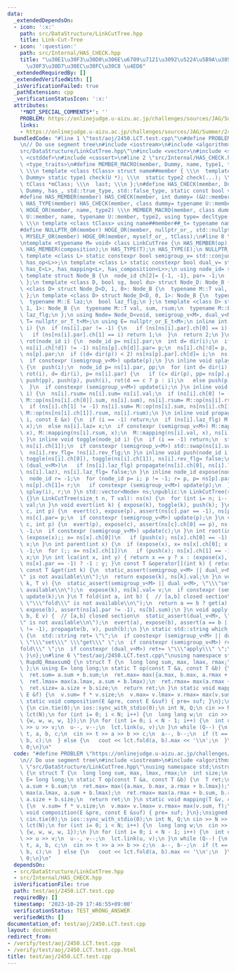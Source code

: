 ```yaml
---
data:
  _extendedDependsOn:
  - icon: ':x:'
    path: src/DataStructure/LinkCutTree.hpp
    title: Link-Cut-Tree
  - icon: ':question:'
    path: src/Internal/HAS_CHECK.hpp
    title: "\u30E1\u30F3\u30D0\u306E\u6709\u7121\u3092\u5224\u5B9A\u3059\u308B\u30C6\
      \u30F3\u30D7\u30EC\u30FC\u30C8 \u4ED6"
  _extendedRequiredBy: []
  _extendedVerifiedWith: []
  _isVerificationFailed: true
  _pathExtension: cpp
  _verificationStatusIcon: ':x:'
  attributes:
    '*NOT_SPECIAL_COMMENTS*': ''
    PROBLEM: https://onlinejudge.u-aizu.ac.jp/challenges/sources/JAG/Summer/2450
    links:
    - https://onlinejudge.u-aizu.ac.jp/challenges/sources/JAG/Summer/2450
  bundledCode: "#line 1 \"test/aoj/2450.LCT.test.cpp\"\n#define PROBLEM \"https://onlinejudge.u-aizu.ac.jp/challenges/sources/JAG/Summer/2450\"\
    \n// Do use segment tree\n#include <iostream>\n#include <algorithm>\n#line 3 \"\
    src/DataStructure/LinkCutTree.hpp\"\n#include <vector>\n#include <string>\n#include\
    \ <cstddef>\n#include <cassert>\n#line 2 \"src/Internal/HAS_CHECK.hpp\"\n#include\
    \ <type_traits>\n#define MEMBER_MACRO(member, Dummy, name, type1, type2, last)\
    \ \\\n template <class tClass> struct name##member { \\\n  template <class U,\
    \ Dummy> static type1 check(U *); \\\n  static type2 check(...); \\\n  static\
    \ tClass *mClass; \\\n  last; \\\n };\n#define HAS_CHECK(member, Dummy) MEMBER_MACRO(member,\
    \ Dummy, has_, std::true_type, std::false_type, static const bool value= decltype(check(mClass))::value)\n\
    #define HAS_MEMBER(member) HAS_CHECK(member, int dummy= (&U::member, 0))\n#define\
    \ HAS_TYPE(member) HAS_CHECK(member, class dummy= typename U::member)\n#define\
    \ HOGE_OR(member, name, type2) \\\n MEMBER_MACRO(member, class dummy= typename\
    \ U::member, name, typename U::member, type2, using type= decltype(check(mClass)))\
    \ \\\n template <class tClass> using name##member##_t= typename name##member<tClass>::type;\n\
    #define NULLPTR_OR(member) HOGE_OR(member, nullptr_or_, std::nullptr_t);\n#define\
    \ MYSELF_OR(member) HOGE_OR(member, myself_or_, tClass);\n#line 8 \"src/DataStructure/LinkCutTree.hpp\"\
    \ntemplate <typename M= void> class LinkCutTree {\n HAS_MEMBER(op);\n HAS_MEMBER(mapping);\n\
    \ HAS_MEMBER(composition);\n HAS_TYPE(T);\n HAS_TYPE(E);\n NULLPTR_OR(T);\n NULLPTR_OR(E);\n\
    \ template <class L> static constexpr bool semigroup_v= std::conjunction_v<has_T<L>,\
    \ has_op<L>>;\n template <class L> static constexpr bool dual_v= std::conjunction_v<has_T<L>,\
    \ has_E<L>, has_mapping<L>, has_composition<L>>;\n using node_id= std::int_least32_t;\n\
    \ template struct Node_B {\n  node_id ch[2]= {-1, -1}, par= -1;\n  bool rev_flg;\n\
    \ };\n template <class D, bool sg, bool du> struct Node_D: Node_B {};\n template\
    \ <class D> struct Node_D<D, 1, 0>: Node_B {\n  typename M::T val, sum, rsum;\n\
    \ };\n template <class D> struct Node_D<D, 0, 1>: Node_B {\n  typename M::T val;\n\
    \  typename M::E laz;\n  bool laz_flg;\n };\n template <class D> struct Node_D<D,\
    \ 1, 1>: Node_B {\n  typename M::T val, sum, rsum;\n  typename M::E laz;\n  bool\
    \ laz_flg;\n };\n using Node= Node_D<void, semigroup_v<M>, dual_v<M>>;\n using\
    \ T= nullptr_or_T_t<M>;\n using E= nullptr_or_E_t<M>;\n inline int dir(node_id\
    \ i) {\n  if (ns[i].par != -1) {\n   if (ns[ns[i].par].ch[0] == i) return 0;\n\
    \   if (ns[ns[i].par].ch[1] == i) return 1;\n  }\n  return 2;\n }\n inline void\
    \ rot(node_id i) {\n  node_id p= ns[i].par;\n  int d= dir(i);\n  if ((ns[p].ch[d]=\
    \ ns[i].ch[!d]) != -1) ns[ns[p].ch[d]].par= p;\n  ns[i].ch[!d]= p, ns[i].par=\
    \ ns[p].par;\n  if ((d= dir(p)) < 2) ns[ns[p].par].ch[d]= i;\n  ns[p].par= i;\n\
    \  if constexpr (semigroup_v<M>) update(p);\n }\n inline void splay(node_id i)\
    \ {\n  push(i);\n  node_id p= ns[i].par, pp;\n  for (int d= dir(i), c; d < 2;\
    \ rot(i), d= dir(i), p= ns[i].par) {\n   if (c= dir(p), pp= ns[p].par; c < 2)\
    \ push(pp), push(p), push(i), rot(d == c ? p : i);\n   else push(p), push(i);\n\
    \  }\n  if constexpr (semigroup_v<M>) update(i);\n }\n inline void update(node_id\
    \ i) {\n  ns[i].rsum= ns[i].sum= ns[i].val;\n  if (ns[i].ch[0] != -1) ns[i].sum=\
    \ M::op(ns[ns[i].ch[0]].sum, ns[i].sum), ns[i].rsum= M::op(ns[i].rsum, ns[ns[i].ch[0]].rsum);\n\
    \  if (ns[i].ch[1] != -1) ns[i].sum= M::op(ns[i].sum, ns[ns[i].ch[1]].sum), ns[i].rsum=\
    \ M::op(ns[ns[i].ch[1]].rsum, ns[i].rsum);\n }\n inline void propagate(node_id\
    \ i, const E &x) {\n  if (i == -1) return;\n  if (ns[i].laz_flg) M::composition(ns[i].laz,\
    \ x);\n  else ns[i].laz= x;\n  if constexpr (semigroup_v<M>) M::mapping(ns[i].sum,\
    \ x), M::mapping(ns[i].rsum, x);\n  M::mapping(ns[i].val, x), ns[i].laz_flg= true;\n\
    \ }\n inline void toggle(node_id i) {\n  if (i == -1) return;\n  std::swap(ns[i].ch[0],\
    \ ns[i].ch[1]);\n  if constexpr (semigroup_v<M>) std::swap(ns[i].sum, ns[i].rsum);\n\
    \  ns[i].rev_flg= !ns[i].rev_flg;\n }\n inline void push(node_id i) {\n  if (ns[i].rev_flg)\
    \ toggle(ns[i].ch[0]), toggle(ns[i].ch[1]), ns[i].rev_flg= false;\n  if constexpr\
    \ (dual_v<M>)\n   if (ns[i].laz_flg) propagate(ns[i].ch[0], ns[i].laz), propagate(ns[i].ch[1],\
    \ ns[i].laz), ns[i].laz_flg= false;\n }\n inline node_id expose(node_id i) {\n\
    \  node_id r= -1;\n  for (node_id p= i; p != -1; r= p, p= ns[p].par) {\n   splay(p),\
    \ ns[p].ch[1]= r;\n   if constexpr (semigroup_v<M>) update(p);\n  }\n  return\
    \ splay(i), r;\n }\n std::vector<Node> ns;\npublic:\n LinkCutTree(size_t n): ns(n)\
    \ {}\n LinkCutTree(size_t n, T val): ns(n) {\n  for (int i= n; i--;) ns[i].val=\
    \ val;\n }\n void evert(int k) { expose(k), toggle(k), push(k); }\n void link(int\
    \ c, int p) {\n  evert(c), expose(p), assert(ns[c].par == -1), ns[p].ch[1]= c,\
    \ ns[c].par= p;\n  if constexpr (semigroup_v<M>) update(p);\n }\n void cut(int\
    \ c, int p) {\n  evert(p), expose(c), assert(ns[c].ch[0] == p), ns[c].ch[0]= ns[p].par=\
    \ -1;\n  if constexpr (semigroup_v<M>) update(c);\n }\n int root(int x) {\n  for\
    \ (expose(x);; x= ns[x].ch[0])\n   if (push(x); ns[x].ch[0] == -1) return splay(x),\
    \ x;\n }\n int parent(int x) {\n  if (expose(x), x= ns[x].ch[0]; x == -1) return\
    \ -1;\n  for (;; x= ns[x].ch[1])\n   if (push(x); ns[x].ch[1] == -1) return splay(x),\
    \ x;\n }\n int lca(int x, int y) { return x == y ? x : (expose(x), y= expose(y),\
    \ ns[x].par == -1) ? -1 : y; }\n const T &operator[](int k) { return get(k); }\n\
    \ const T &get(int k) {\n  static_assert(semigroup_v<M> || dual_v<M>, \"\\\"get\\\
    \" is not available\\n\");\n  return expose(k), ns[k].val;\n }\n void set(int\
    \ k, T v) {\n  static_assert(semigroup_v<M> || dual_v<M>, \"\\\"set\\\" is not\
    \ available\\n\");\n  expose(k), ns[k].val= v;\n  if constexpr (semigroup_v<M>)\
    \ update(k);\n }\n T fold(int a, int b) {  // [a,b] closed section\n  static_assert(semigroup_v<M>,\
    \ \"\\\"fold\\\" is not available\\n\");\n  return a == b ? get(a) : (evert(a),\
    \ expose(b), assert(ns[a].par != -1), ns[b].sum);\n }\n void apply(int a, int\
    \ b, E v) {  // [a,b] closed section\n  static_assert(dual_v<M>, \"\\\"apply\\\
    \" is not available\\n\");\n  evert(a), expose(b), assert(a == b || ns[a].par\
    \ != -1), propagate(b, v), push(b);\n }\n static std::string which_available()\
    \ {\n  std::string ret= \"\";\n  if constexpr (semigroup_v<M> || dual_v<M>) ret+=\
    \ \"\\\"set\\\" \\\"get\\\" \";\n  if constexpr (semigroup_v<M>) ret+= \"\\\"\
    fold\\\" \";\n  if constexpr (dual_v<M>) ret+= \"\\\"apply\\\" \";\n  return ret;\n\
    \ }\n};\n#line 6 \"test/aoj/2450.LCT.test.cpp\"\nusing namespace std;\nstruct\
    \ RupdQ_RmaxsumQ {\n struct T {\n  long long sum, max, lmax, rmax;\n  int size;\n\
    \ };\n using E= long long;\n static T op(const T &a, const T &b) {\n  T ret;\n\
    \  ret.sum= a.sum + b.sum;\n  ret.max= max({a.max, b.max, a.rmax + b.lmax});\n\
    \  ret.lmax= max(a.lmax, a.sum + b.lmax);\n  ret.rmax= max(a.rmax + b.sum, b.rmax);\n\
    \  ret.size= a.size + b.size;\n  return ret;\n }\n static void mapping(T &v, const\
    \ E &f) {\n  v.sum= f * v.size;\n  v.max= v.lmax= v.rmax= max(v.sum, f);\n }\n\
    \ static void composition(E &pre, const E &suf) { pre= suf; }\n};\nsigned main()\
    \ {\n cin.tie(0);\n ios::sync_with_stdio(0);\n int N, Q;\n cin >> N >> Q;\n LinkCutTree<RupdQ_RmaxsumQ>\
    \ lct(N);\n for (int i= 0; i < N; i++) {\n  long long w;\n  cin >> w;\n  lct.set(i,\
    \ {w, w, w, w, 1});\n }\n for (int i= 0; i < N - 1; i++) {\n  int u, v;\n  cin\
    \ >> u >> v;\n  u--, v--;\n  lct.link(u, v);\n }\n while (Q--) {\n  long long\
    \ t, a, b, c;\n  cin >> t >> a >> b >> c;\n  a--, b--;\n  if (t == 1) {\n   lct.apply(a,\
    \ b, c);\n  } else {\n   cout << lct.fold(a, b).max << '\\n';\n  }\n }\n return\
    \ 0;\n}\n"
  code: "#define PROBLEM \"https://onlinejudge.u-aizu.ac.jp/challenges/sources/JAG/Summer/2450\"\
    \n// Do use segment tree\n#include <iostream>\n#include <algorithm>\n#include\
    \ \"src/DataStructure/LinkCutTree.hpp\"\nusing namespace std;\nstruct RupdQ_RmaxsumQ\
    \ {\n struct T {\n  long long sum, max, lmax, rmax;\n  int size;\n };\n using\
    \ E= long long;\n static T op(const T &a, const T &b) {\n  T ret;\n  ret.sum=\
    \ a.sum + b.sum;\n  ret.max= max({a.max, b.max, a.rmax + b.lmax});\n  ret.lmax=\
    \ max(a.lmax, a.sum + b.lmax);\n  ret.rmax= max(a.rmax + b.sum, b.rmax);\n  ret.size=\
    \ a.size + b.size;\n  return ret;\n }\n static void mapping(T &v, const E &f)\
    \ {\n  v.sum= f * v.size;\n  v.max= v.lmax= v.rmax= max(v.sum, f);\n }\n static\
    \ void composition(E &pre, const E &suf) { pre= suf; }\n};\nsigned main() {\n\
    \ cin.tie(0);\n ios::sync_with_stdio(0);\n int N, Q;\n cin >> N >> Q;\n LinkCutTree<RupdQ_RmaxsumQ>\
    \ lct(N);\n for (int i= 0; i < N; i++) {\n  long long w;\n  cin >> w;\n  lct.set(i,\
    \ {w, w, w, w, 1});\n }\n for (int i= 0; i < N - 1; i++) {\n  int u, v;\n  cin\
    \ >> u >> v;\n  u--, v--;\n  lct.link(u, v);\n }\n while (Q--) {\n  long long\
    \ t, a, b, c;\n  cin >> t >> a >> b >> c;\n  a--, b--;\n  if (t == 1) {\n   lct.apply(a,\
    \ b, c);\n  } else {\n   cout << lct.fold(a, b).max << '\\n';\n  }\n }\n return\
    \ 0;\n}\n"
  dependsOn:
  - src/DataStructure/LinkCutTree.hpp
  - src/Internal/HAS_CHECK.hpp
  isVerificationFile: true
  path: test/aoj/2450.LCT.test.cpp
  requiredBy: []
  timestamp: '2023-10-29 17:46:55+09:00'
  verificationStatus: TEST_WRONG_ANSWER
  verifiedWith: []
documentation_of: test/aoj/2450.LCT.test.cpp
layout: document
redirect_from:
- /verify/test/aoj/2450.LCT.test.cpp
- /verify/test/aoj/2450.LCT.test.cpp.html
title: test/aoj/2450.LCT.test.cpp
---
```

